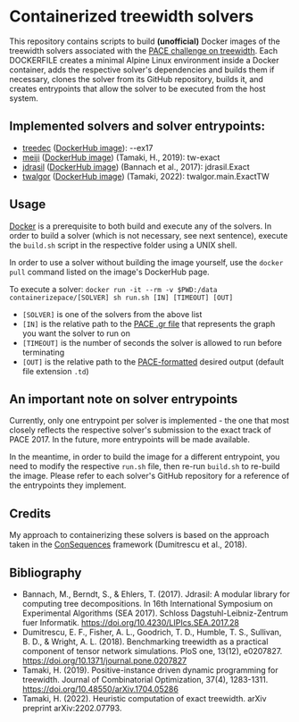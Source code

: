 # Containerized treewidth solvers

This repository contains scripts to build **(unofficial)** Docker images of the treewidth solvers associated with the [PACE challenge on treewidth](https://github.com/PACE-challenge/Treewidth). Each DOCKERFILE creates a minimal Alpine Linux environment inside a Docker container, adds the respective solver's dependencies and builds them if necessary, clones the solver from its GitHub repository, builds it, and creates entrypoints that allow the solver to be executed from the host system.

## Implemented solvers and solver entrypoints:
* [treedec](https://gitlab.com/freetdi/treedec) ([DockerHub image](https://hub.docker.com/r/containerizepace/treewidth_treedec)): --ex17
* [meiji](https://github.com/TCS-Meiji/PACE2017-TrackA) ([DockerHub image](https://hub.docker.com/r/containerizepace/treewidth_meiji)) (Tamaki, H., 2019): tw-exact
* [jdrasil](https://github.com/maxbannach/Jdrasil) ([DockerHub image](https://hub.docker.com/r/containerizepace/treewidth_jdrasil)) (Bannach et al., 2017): jdrasil.Exact
* [twalgor](https://github.com/twalgor/tw) ([DockerHub image](https://hub.docker.com/r/containerizepace/treewidth_twalgor)) (Tamaki, 2022): twalgor.main.ExactTW

## Usage
[Docker](https://www.docker.com/) is a prerequisite to both build and execute any of the solvers. In order to build a solver (which is not necessary, see next sentence), execute the `build.sh` script in the respective folder using a UNIX shell.

In order to use a solver without building the image yourself, use the `docker pull` command listed on the image's DockerHub page.

To execute a solver:
```docker run -it --rm -v $PWD:/data containerizepace/[SOLVER] sh run.sh [IN] [TIMEOUT] [OUT]```

* `[SOLVER]` is one of the solvers from the above list
* `[IN]` is the relative path to the [PACE .gr file](https://github.com/PACE-challenge/Treewidth#input-format) that represents the graph you want the solver to run on 
* `[TIMEOUT]` is the number of seconds the solver is allowed to run before terminating
* `[OUT]` is the relative path to the [PACE-formatted](https://github.com/PACE-challenge/Treewidth#output-format) desired output (default file extension `.td`)


## An important note on solver entrypoints

Currently, only one entrypoint per solver is implemented - the one that most closely reflects the respective solver's submission to the exact track of PACE 2017. In the future, more entrypoints will be made available.

In the meantime, in order to build the image for a different entrypoint, you need to modify the respective `run.sh` file, then re-run `build.sh` to re-build the image. Please refer to each solver's GitHub repository for a reference of the entrypoints they implement.

## Credits
My approach to containerizing these solvers is based on the approach taken in the [ConSequences](https://github.com/TheoryInPractice/ConSequences)  framework (Dumitrescu et al., 2018).

## Bibliography
* Bannach, M., Berndt, S., & Ehlers, T. (2017). Jdrasil: A modular library for computing tree decompositions. In 16th International Symposium on Experimental Algorithms (SEA 2017). Schloss Dagstuhl-Leibniz-Zentrum fuer Informatik. https://doi.org/10.4230/LIPIcs.SEA.2017.28
* Dumitrescu, E. F., Fisher, A. L., Goodrich, T. D., Humble, T. S., Sullivan, B. D., & Wright, A. L. (2018). Benchmarking treewidth as a practical component of tensor network simulations. PloS one, 13(12), e0207827. https://doi.org/10.1371/journal.pone.0207827
* Tamaki, H. (2019). Positive-instance driven dynamic programming for treewidth. Journal of Combinatorial Optimization, 37(4), 1283-1311. https://doi.org/10.48550/arXiv.1704.05286
* Tamaki, H. (2022). Heuristic computation of exact treewidth. arXiv preprint arXiv:2202.07793.
